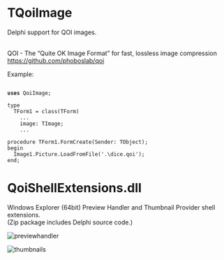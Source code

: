 # TQoiImage
Delphi support for QOI images.<br><br>

QOI - The “Quite OK Image Format” for fast, lossless image compression<br>
https://github.com/phoboslab/qoi


Example:
<pre><code>
<b>uses</b> QoiImage;

type
  TForm1 = class(TForm)
    ...
    image: TImage;
    ...

procedure TForm1.FormCreate(Sender: TObject);
begin
  Image1.Picture.LoadFromFile('.\dice.qoi');
end;
</code></pre>

# QoiShellExtensions.dll
Windows Explorer (64bit) Preview Handler and Thumbnail Provider shell extensions.<br>
(Zip package includes Delphi source code.)

![previewhandler](https://user-images.githubusercontent.com/5280692/149751938-dc65d49d-77a4-43a8-b894-d0503254f929.png)

![thumbnails](https://user-images.githubusercontent.com/5280692/149880916-c8410071-001c-4998-963d-0be9bb6b3dd0.png)



